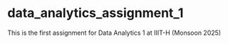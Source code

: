 # data_analytics_assignment_1
This is the first assignment for Data Analytics 1 at IIIT-H (Monsoon 2025)
